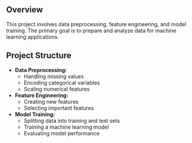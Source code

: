 

## Overview
This project involves data preprocessing, feature engineering, and model training. The primary goal is to prepare and analyze data for machine learning applications.



## Project Structure
- **Data Preprocessing:**
  - Handling missing values
  - Encoding categorical variables
  - Scaling numerical features
- **Feature Engineering:**
  - Creating new features
  - Selecting important features
- **Model Training:**
  - Splitting data into training and test sets
  - Training a machine learning model
  - Evaluating model performance

